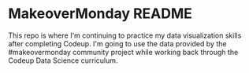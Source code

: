 # MakeoverMonday README

This repo is where I'm continuing to practice my data visualization skills after completing Codeup. I'm going to use the data provided by the #makeovermonday community project while working back through the Codeup Data Science curriculum. 